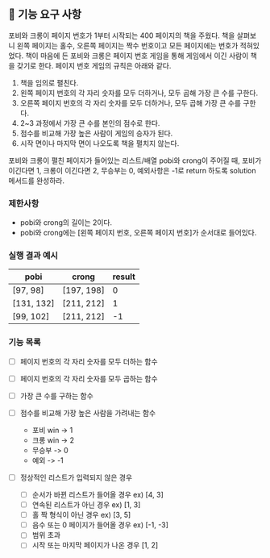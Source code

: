 ## 🚀 기능 요구 사항

포비와 크롱이 페이지 번호가 1부터 시작되는 400 페이지의 책을 주웠다. 책을 살펴보니 왼쪽 페이지는 홀수, 오른쪽 페이지는 짝수 번호이고 모든 페이지에는 번호가 적혀있었다. 책이 마음에 든 포비와 크롱은 페이지 번호 게임을 통해 게임에서 이긴 사람이 책을 갖기로 한다. 페이지 번호 게임의 규칙은 아래와 같다.

1. 책을 임의로 펼친다.
2. 왼쪽 페이지 번호의 각 자리 숫자를 모두 더하거나, 모두 곱해 가장 큰 수를 구한다.
3. 오른쪽 페이지 번호의 각 자리 숫자를 모두 더하거나, 모두 곱해 가장 큰 수를 구한다.
4. 2~3 과정에서 가장 큰 수를 본인의 점수로 한다.
5. 점수를 비교해 가장 높은 사람이 게임의 승자가 된다.
6. 시작 면이나 마지막 면이 나오도록 책을 펼치지 않는다.

포비와 크롱이 펼친 페이지가 들어있는 리스트/배열 pobi와 crong이 주어질 때, 포비가 이긴다면 1, 크롱이 이긴다면 2, 무승부는 0, 예외사항은 -1로 return 하도록 solution 메서드를 완성하라.

### 제한사항

- pobi와 crong의 길이는 2이다.
- pobi와 crong에는 [왼쪽 페이지 번호, 오른쪽 페이지 번호]가 순서대로 들어있다.

### 실행 결과 예시

| pobi | crong | result |
| --- | --- | --- |
| [97, 98] | [197, 198] | 0 |
| [131, 132] | [211, 212] | 1 |
| [99, 102] | [211, 212] | -1 |

### 기능 목록

- [ ] 페이지 번호의 각 자리 숫자를 모두 더하는 함수 
- [ ] 페이지 번호의 각 자리 숫자를 모두 곱하는 함수
- [ ] 가장 큰 수를 구하는 함수
- [ ] 점수를 비교해 가장 높은 사람을 가려내는 함수
  - 포비 win -> 1
  - 크롱 win -> 2
  - 무승부 -> 0
  - 예외 -> -1

- [ ] 정상적인 리스트가 입력되지 않은 경우
  - [ ] 순서가 바뀐 리스트가 들어올 경우 ex) [4, 3]
  - [ ] 연속된 리스트가 아닌 경우 ex) [1, 3]
  - [ ] 홀 짝 형식이 아닌 경우 ex) [3, 5]
  - [ ] 음수 또는 0 페이지가 들어올 경우 ex) [-1, -3]
  - [ ] 범위 초과
  - [ ] 시작 또는 마지막 페이지가 나온 경우 [1, 2]